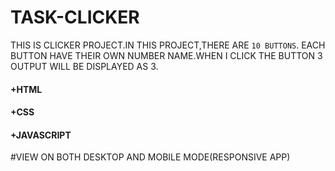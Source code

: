 # TASK-CLICKER
 
THIS IS CLICKER PROJECT.IN THIS PROJECT,THERE ARE `10 BUTTONS`. EACH BUTTON HAVE THEIR OWN NUMBER NAME.WHEN I CLICK THE BUTTON 3 OUTPUT WILL BE DISPLAYED AS 3.

#### +HTML
#### +CSS
#### +JAVASCRIPT

#VIEW ON BOTH DESKTOP AND MOBILE MODE(RESPONSIVE APP)
